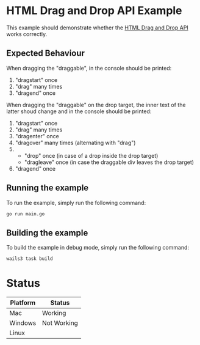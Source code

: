 # HTML Drag and Drop API Example

This example should demonstrate whether the [HTML Drag and Drop API](https://developer.mozilla.org/en-US/docs/Web/API/HTML_Drag_and_Drop_API") works correctly.

## Expected Behaviour

When dragging the "draggable", in the console should be printed:
1. "dragstart" once
2. "drag" many times
3. "dragend" once

When dragging the "draggable" on the drop target, the inner text of the latter shoud change and in the console should be printed:
1. "dragstart" once
2. "drag" many times
3. "dragenter" once
4. "dragover" many times (alternating with "drag")
5.  - "drop" once (in case of a drop inside the drop target)
    - "dragleave" once (in case the draggable div leaves the drop target)
6. "dragend" once

## Running the example

To run the example, simply run the following command:

```bash
go run main.go
```

## Building the example

To build the example in debug mode, simply run the following command:

```bash
wails3 task build
```

# Status

| Platform | Status      |
|----------|-------------|
| Mac      | Working     |
| Windows  | Not Working |
| Linux    |             |
